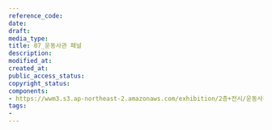 ```yaml
---
reference_code: 
date: 
draft: 
media_type: 
title: 07_운동사관 패널
description: 
modified_at: 
created_at: 
public_access_status: 
copyright_status: 
components:
- https://wwm3.s3.ap-northeast-2.amazonaws.com/exhibition/2층+전시/운동사관/07_운동사관+패널.JPG
tags:
- 
---
```

